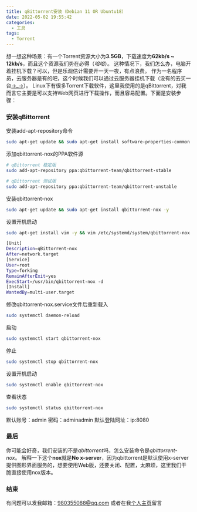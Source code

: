 ```yaml
---
title: qBittorrent安装（Debian 11 OR Ubuntu18）
date: 2022-05-02 19:55:42
categories:
  - 工具
tags: 
  - Torrent
---
```


想一想这种场景：有一个Torrent资源大小为**3.5GB**，下载速度为**62kb/s ~ 12kb/s**，而且这个资源我们势在必得（*哈哈*）。
这种情况下，我们怎么办，电脑开着挂机下载？可以，但是乐观估计需要开一天一夜，有点浪费。
作为一名程序员，云服务器是有的吧，这个时候我们可以通过云服务器挂机下载（没有的去买一台[→_→](https://cloud.tencent.com/act)）。
Linux下有很多Torrent下载软件，这里我使用的是qBittorrent，对我而言它主要是可以支持Web网页进行下载操作，而且容易配置。下面是安装步骤：

### 安装qBittorrent

安装add-apt-repository命令
``` bash
sudo apt-get update && sudo apt-get install software-properties-common -y
```

<!-- more -->

添加qbittorrent-nox的PPA软件源
``` bash
# qBittorrent 稳定版
sudo add-apt-repository ppa:qbittorrent-team/qbittorrent-stable

# qBittorrent 测试版
sudo add-apt-repository ppa:qbittorrent-team/qbittorrent-unstable
```

安装qbittorrent-nox
``` bash
sudo apt-get update && sudo apt-get install qbittorrent-nox -y
```

<!-- more -->

设置开机启动
``` bash
sudo apt-get install vim -y && vim /etc/systemd/system/qbittorrent-nox.service
```
``` bash
[Unit]
Description=qBittorrent-nox
After=network.target
[Service]
User=root
Type=forking
RemainAfterExit=yes
ExecStart=/usr/bin/qbittorrent-nox -d
[Install]
WantedBy=multi-user.target
```

修改qbittorrent-nox.service文件后重新载入
``` bash
sudo systemctl daemon-reload
```

启动
``` bash
sudo systemctl start qbittorrent-nox
```

停止
``` bash
sudo systemctl stop qbittorrent-nox
```

设置开机启动
``` bash
sudo systemctl enable qbittorrent-nox
```

查看状态
``` bash
sudo systemctl status qbittorrent-nox
```

默认账号：admin 密码：adminadmin
默认登陆网址：ip:8080

### 最后
你可能会好奇，我们安装的不是*qbittorrent*吗，怎么安装命令是*qbittorrent-nox*。
解释一下这个**nox**就是**No x-server**，因为qbittorrent是默认使用x-server提供图形界面服务的，想要使用Web版，还要关闭、配置，太麻烦，这里我们干脆直接使用nox版本。

### 结束
有问题可以发我邮箱：980355088@qq.com
或者在我[个人主页](https://cv.123123.store/message.html)留言
